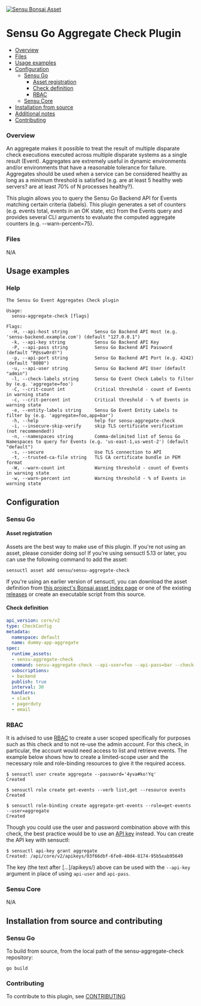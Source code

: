 [![Sensu Bonsai Asset](https://img.shields.io/badge/Bonsai-Download%20Me-brightgreen.svg?colorB=89C967&logo=sensu)](https://bonsai.sensu.io/assets/sensu/sensu-aggregate-check)
# Sensu Go Aggregate Check Plugin

- [Overview](#overview)
- [Files](#files)
- [Usage examples](#usage-examples)
- [Configuration](#configuration)
  - [Sensu Go](#sensu-go)
    - [Asset registration](#asset-registration)
    - [Check definition](#check-definition)
    - [RBAC](#rbac)
  - [Sensu Core](#sensu-core)
- [Installation from source](#installation-from-source)
- [Additional notes](#additional-notes)
- [Contributing](#contributing)

### Overview

An aggregate makes it possible to treat the result of multiple disparate check executions executed across multiple disparate systems as a single result (Event). Aggregates are extremely useful in dynamic environments and/or environments that have a reasonable tolerance for failure. Aggregates should be used when a service can be considered healthy as long as a minimum threshold is satisfied (e.g. are at least 5 healthy web servers? are at least 70% of N processes healthy?).

This plugin allows you to query the Sensu Go Backend API for Events matching certain criteria (labels). This plugin generates a set of counters (e.g. events total, events in an OK state, etc) from the Events query and provides several CLI arguments to evaluate the computed aggregate counters (e.g. --warn-percent=75).

### Files

N/A

## Usage examples

### Help

```
The Sensu Go Event Aggregates Check plugin

Usage:
  sensu-aggregate-check [flags]

Flags:
  -H, --api-host string          Sensu Go Backend API Host (e.g. 'sensu-backend.example.com') (default "127.0.0.1")
  -k, --api-key string           Sensu Go Backend API Key
  -P, --api-pass string          Sensu Go Backend API Password (default "P@ssw0rd!")
  -p, --api-port string          Sensu Go Backend API Port (e.g. 4242) (default "8080")
  -u, --api-user string          Sensu Go Backend API User (default "admin")
  -l, --check-labels string      Sensu Go Event Check Labels to filter by (e.g. 'aggregate=foo')
  -C, --crit-count int           Critical threshold - count of Events in warning state
  -c, --crit-percent int         Critical threshold - % of Events in warning state
  -e, --entity-labels string     Sensu Go Event Entity Labels to filter by (e.g. 'aggregate=foo,app=bar')
  -h, --help                     help for sensu-aggregate-check
  -i, --insecure-skip-verify     skip TLS certificate verification (not recommended!)
  -n, --namespaces string        Comma-delimited list of Sensu Go Namespaces to query for Events (e.g. 'us-east-1,us-west-2') (default "default")
  -s, --secure                   Use TLS connection to API
  -t, --trusted-ca-file string   TLS CA certificate bundle in PEM format
  -W, --warn-count int           Warning threshold - count of Events in warning state
  -w, --warn-percent int         Warning threshold - % of Events in warning state
```

## Configuration

### Sensu Go
#### Asset registration

Assets are the best way to make use of this plugin. If you're not using an asset, please consider doing so! If you're using sensuctl 5.13 or later, you can use the following command to add the asset:

`sensuctl asset add sensu/sensu-aggregate-check`

If you're using an earlier version of sensuctl, you can download the asset definition from [this project's Bonsai asset index page][1] or one of the existing [releases][2] or create an executable script from this source.

#### Check definition

```yaml
api_version: core/v2
type: CheckConfig
metadata:
  namespace: default
  name: dummy-app-aggregate
spec:
  runtime_assets:
  - sensu-aggregate-check
  command: sensu-aggregate-check --api-user=foo --api-pass=bar --check-labels='aggregate=healthz,app=dummy' --warn-percent=75 --crit-percent=50
  subscriptions:
  - backend
  publish: true
  interval: 30
  handlers:
  - slack
  - pagerduty
  - email
```

### RBAC

It is advised to use [RBAC][3] to create a user scoped specifically for purposes such as this check and
to not re-use the admin account.  For this check, in particular, the account would need access to
list and retrieve events.  The example below shows how to create a limited-scope user and the necessary
role and role-binding resources to give it the required access.

```
$ sensuctl user create aggregate --password='4yva#ko!Yq'
Created

$ sensuctl role create get-events --verb list,get --resource events
Created

$ sensuctl role-binding create aggregate-get-events --role=get-events --user=aggregate
Created
```

Though you could use the user and password combination above with this check, the best practice
would be to use an [API key][4] instead.  You can create the API key with sensuctl:

```
$ sensuctl api-key grant aggregate
Created: /api/core/v2/apikeys/03f66dbf-6fe0-40d4-8174-95b5eab95649
```

The key (the text after [...]/apikeys/) above can be used with the `--api-key` argument in place of using `api-user` and `api-pass`.

### Sensu Core

N/A

## Installation from source and contributing

### Sensu Go

To build from source, from the local path of the sensu-aggregate-check repository:
```
go build
```

### Contributing

To contribute to this plugin, see [CONTRIBUTING](https://github.com/sensu/sensu-go/blob/master/CONTRIBUTING.md)

[1]: https://bonsai.sensu.io/assets/sensu/sensu-aggregate-check
[2]: https://github.com/sensu/sensu-aggregate-check/releases
[3]: https://docs.sensu.io/sensu-go/latest/reference/rbac/
[4]: https://docs.sensu.io/sensu-go/latest/reference/apikeys/

